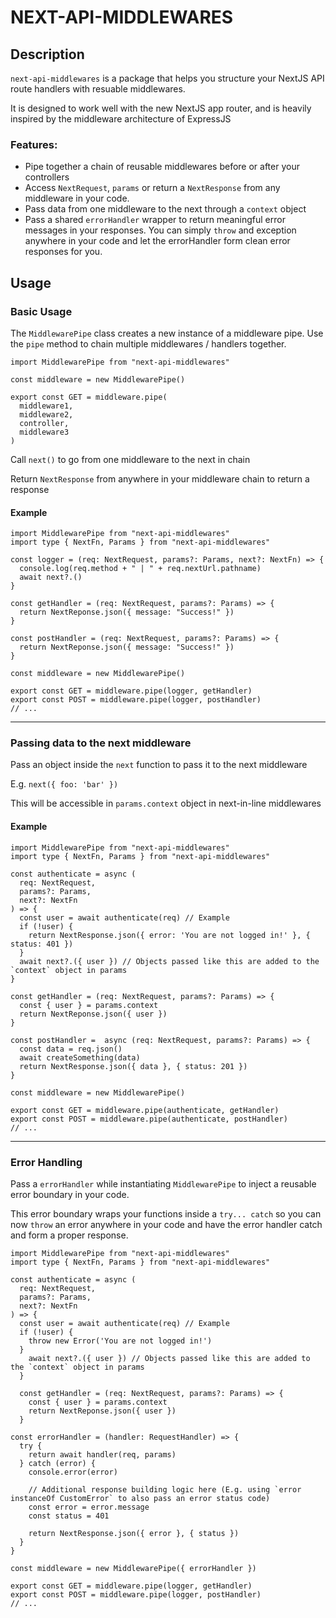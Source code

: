 # NEXT-API-MIDDLEWARES

## Description

`next-api-middlewares` is a package that helps you structure your NextJS API route handlers with resuable middlewares.

It is designed to work well with the new NextJS app router, and is heavily inspired by the middleware architecture of ExpressJS

### Features:

- Pipe together a chain of reusable middlewares before or after your controllers
- Access `NextRequest`, `params` or return a `NextResponse` from any middleware in your code.
- Pass data from one middleware to the next through a `context` object
- Pass a shared `errorHandler` wrapper to return meaningful error messages in your responses. You can simply `throw` and exception anywhere in your code and let the errorHandler form clean error responses for you.

## Usage

### Basic Usage

The `MiddlewarePipe` class creates a new instance of a middleware pipe. Use the `pipe` method to chain multiple middlewares / handlers together.

```tsx
import MiddlewarePipe from "next-api-middlewares"

const middleware = new MiddlewarePipe()

export const GET = middleware.pipe(
  middleware1,
  middleware2,
  controller,
  middleware3
)
```

Call `next()` to go from one middleware to the next in chain

Return `NextResponse` from anywhere in your middleware chain to return a response

#### Example

```tsx
import MiddlewarePipe from "next-api-middlewares"
import type { NextFn, Params } from "next-api-middlewares"

const logger = (req: NextRequest, params?: Params, next?: NextFn) => {
  console.log(req.method + " | " + req.nextUrl.pathname)
  await next?.()
}

const getHandler = (req: NextRequest, params?: Params) => {
  return NextReponse.json({ message: "Success!" })
}

const postHandler = (req: NextRequest, params?: Params) => {
  return NextReponse.json({ message: "Success!" })
}

const middleware = new MiddlewarePipe()

export const GET = middleware.pipe(logger, getHandler)
export const POST = middleware.pipe(logger, postHandler)
// ...
```

---

### Passing data to the next middleware

Pass an object inside the `next` function to pass it to the next middleware

E.g. `next({ foo: 'bar' })`

This will be accessible in `params.context` object in next-in-line middlewares

#### Example
```tsx
import MiddlewarePipe from "next-api-middlewares"
import type { NextFn, Params } from "next-api-middlewares"

const authenticate = async (
  req: NextRequest,
  params?: Params,
  next?: NextFn
) => {
  const user = await authenticate(req) // Example
  if (!user) {
    return NextResponse.json({ error: 'You are not logged in!' }, { status: 401 })
  }
  await next?.({ user }) // Objects passed like this are added to the `context` object in params
}

const getHandler = (req: NextRequest, params?: Params) => {
  const { user } = params.context
  return NextReponse.json({ user })
}

const postHandler =  async (req: NextRequest, params?: Params) => {
  const data = req.json()
  await createSomething(data)
  return NextResponse.json({ data }, { status: 201 })
}

const middleware = new MiddlewarePipe()

export const GET = middleware.pipe(authenticate, getHandler)
export const POST = middleware.pipe(authenticate, postHandler)
// ...
```

---

### Error Handling

Pass a `errorHandler` while instantiating `MiddlewarePipe` to inject a reusable error boundary in your code.

This error boundary wraps your functions inside a `try... catch` so you can now `throw` an error anywhere in your code and have the error handler catch and form a proper response.

```tsx
import MiddlewarePipe from "next-api-middlewares"
import type { NextFn, Params } from "next-api-middlewares"

const authenticate = async (
  req: NextRequest,
  params?: Params,
  next?: NextFn
) => {
  const user = await authenticate(req) // Example
  if (!user) {
    throw new Error('You are not logged in!')
  }
    await next?.({ user }) // Objects passed like this are added to the `context` object in params
  }

  const getHandler = (req: NextRequest, params?: Params) => {
    const { user } = params.context
    return NextReponse.json({ user })
  }

const errorHandler = (handler: RequestHandler) => {
  try {
    return await handler(req, params)
  } catch (error) {
    console.error(error)

    // Additional response building logic here (E.g. using `error instanceOf CustomError` to also pass an error status code)
    const error = error.message
    const status = 401

    return NextResponse.json({ error }, { status })
  }
}

const middleware = new MiddlewarePipe({ errorHandler })

export const GET = middleware.pipe(logger, getHandler)
export const POST = middleware.pipe(logger, postHandler)
// ...
```
